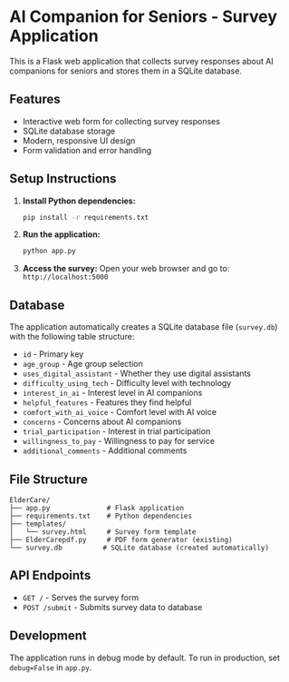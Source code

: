# AI Companion for Seniors - Survey Application

This is a Flask web application that collects survey responses about AI companions for seniors and stores them in a SQLite database.

## Features

- Interactive web form for collecting survey responses
- SQLite database storage
- Modern, responsive UI design
- Form validation and error handling

## Setup Instructions

1. **Install Python dependencies:**
   ```bash
   pip install -r requirements.txt
   ```

2. **Run the application:**
   ```bash
   python app.py
   ```

3. **Access the survey:**
   Open your web browser and go to: `http://localhost:5000`

## Database

The application automatically creates a SQLite database file (`survey.db`) with the following table structure:

- `id` - Primary key
- `age_group` - Age group selection
- `uses_digital_assistant` - Whether they use digital assistants
- `difficulty_using_tech` - Difficulty level with technology
- `interest_in_ai` - Interest level in AI companions
- `helpful_features` - Features they find helpful
- `comfort_with_ai_voice` - Comfort level with AI voice
- `concerns` - Concerns about AI companions
- `trial_participation` - Interest in trial participation
- `willingness_to_pay` - Willingness to pay for service
- `additional_comments` - Additional comments

## File Structure

```
ElderCare/
├── app.py              # Flask application
├── requirements.txt    # Python dependencies
├── templates/
│   └── survey.html     # Survey form template
├── ElderCarepdf.py     # PDF form generator (existing)
└── survey.db          # SQLite database (created automatically)
```

## API Endpoints

- `GET /` - Serves the survey form
- `POST /submit` - Submits survey data to database

## Development

The application runs in debug mode by default. To run in production, set `debug=False` in `app.py`. 